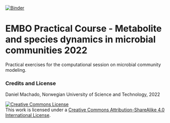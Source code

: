 [![Binder](https://mybinder.org/badge_logo.svg)](https://mybinder.org/v2/gh/cdanielmachado/embo_mcd22/HEAD?urlpath=/tree)

# EMBO Practical Course - Metabolite and species dynamics in microbial communities 2022

Practical exercises for the computational session on microbial community modeling.

### Credits and License

Daniel Machado, Norwegian University of Science and Technology, 2022

<a rel="license" href="http://creativecommons.org/licenses/by-sa/4.0/"><img alt="Creative Commons License" style="border-width:0" src="https://i.creativecommons.org/l/by-sa/4.0/88x31.png" /></a><br />This work is licensed under a <a rel="license" href="http://creativecommons.org/licenses/by-sa/4.0/">Creative Commons Attribution-ShareAlike 4.0 International License</a>.